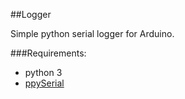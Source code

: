 ##Logger

Simple python serial logger for Arduino.

###Requirements:

* python 3
* [ppySerial](http://pyserial.sourceforge.net/)